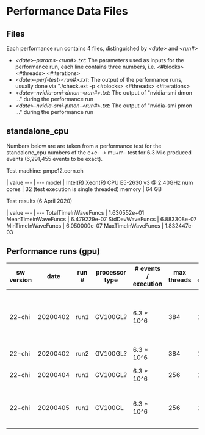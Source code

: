 # Performance Data Files

## Files 
Each performance run contains 4 files, distinguished by _\<date>_ and _\<run#>_ 

* _\<date>-params-\<run#>.txt_: The parameters used as inputs for the performance run, each line contains three numbers, i.e. <#blocks> <#threads> <#iterations>
* _\<date>-perf-test-\<run#>.txt_: The output of the performance runs, usually done via "./check.ext -p \<#blocks> \<#threads> \<#iterations>
* _\<date>-nvidia-smi-dmon-\<run#>.txt_: The output of "nvidia-smi dmon ..." during the performance run
* _\<date>-nvidia-smi-pmon-\<run#>.txt_: The output of "nvidia-smi pmon ..." during the performance run

## standalone_cpu 

Numbers below are are taken from a performance test for the standalone_cpu numbers of the e+e- -> mu+m- test for 6.3 Mio produced events (6,291,455 events to be exact). 

Test machine: pmpe12.cern.ch

 | value
--- | --- 
model | Intel(R) Xeon(R) CPU E5-2630 v3 @ 2.40GHz
num cores | 32 (test execution is single threaded)
memory | 64 GB 

Test results (6 April 2020)

 | value
--- | --- 
TotalTimeInWaveFuncs | 1.630552e+01
MeanTimeinWaveFuncs | 6.479229e-07
StdDevWaveFuncs | 6.883308e-07
MinTimeInWaveFuncs | 6.050000e-07
MaxTimeInWaveFuncs | 1.832447e-03


## Performance runs (gpu)

sw version | date | run # | processor type | # events / execution | max threads | # configs | Comment
--- | --- | --- | --- | --- | --- | --- | ---
22-chi | 20200402 | run1 | GV100GL? | 6.3 * 10^6 | 384 | 17 | 16 iterations fixed, try max number of threads / block
22-chi | 20200402 | run2 | GV100GL? | 6.3 * 10^6 | 384 | 108 | full mesh of configs 
22-chi | 20200404 | run1 | GV100GL? | 6.3 * 10^6 | 256 | 108 | step size of threads is power of 2 
22-chi | 20200405 | run1 | GV100GL | 6.3 * 10^6 | 256 | 108 | re-run 20200404-*-run1, check variance
